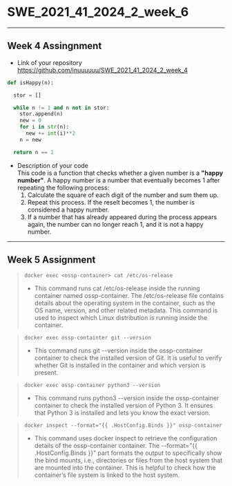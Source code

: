 # SWE_2021_41_2024_2_week_6
---
## Week 4 Assingnment 

* Link of your repository \
  https://github.com/inuuuuuu/SWE_2021_41_2024_2_week_4
  
```python
def isHappy(n):

  stor = []

  while n != 1 and n not in stor:
    stor.append(n)
    new = 0
    for i in str(n):
      new += int(i)**2
    n = new

  return n == 1
```

* Description of your code\
  This code is a function that checks whether a given number is a **"happy number"**. A happy number is a number that eventually becomes 1 after repeating the following process:
  1. Calculate the square of each digit of the number and sum them up.
  2. Repeat this process. If the reselt becomes 1, the number is considered a happy number.
  3. If a number that has already appeared during the process appears again, the number can no longer reach 1, and it is not a happy number. 
  
---
## Week 5 Assignment

> ```
> docker exec <ossp-container> cat /etc/os-release
> ```
> * This command runs cat /etc/os-release inside the running container named ossp-container. The /etc/os-release file contains details about the operating system in the container, such as the OS name, version, and other related metadata. This command is used to inspect which Linux distribution is running inside the container.

> ```
> docker exec ossp-containter git --version
> ```
> * This command runs git --version inside the ossp-container container to check the installed version of Git. It is useful to verify whether Git is installed in the container and which version is present.

> ```
> docker exec ossp-container python3 --version
> ```
> * This command runs python3 --version inside the ossp-container container to check the installed version of Python 3. It ensures that Python 3 is installed and lets you know the exact version.

> ```
> docker inspect --format="{{ .HostConfig.Binds }}" ossp-container
> ```
> * This command uses docker inspect to retrieve the configuration details of the ossp-container container. The --format="{{ .HostConfig.Binds }}" part formats the output to specifically show the bind mounts, i.e., directories or files from the host system that are mounted into the container. This is helpful to check how the container’s file system is linked to the host system.

